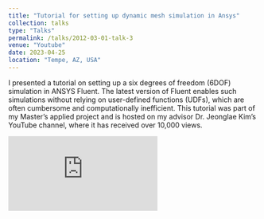 ```yaml
---
title: "Tutorial for setting up dynamic mesh simulation in Ansys"
collection: talks
type: "Talks"
permalink: /talks/2012-03-01-talk-3
venue: "Youtube"
date: 2023-04-25
location: "Tempe, AZ, USA"
---
```


I presented a tutorial on setting up a six degrees of freedom (6DOF) simulation in ANSYS Fluent. The latest version of Fluent enables such simulations without relying on user-defined functions (UDFs), which are often cumbersome and computationally inefficient. This tutorial was part of my Master’s applied project and is hosted on my advisor Dr. Jeonglae Kim’s YouTube channel, where it has received over 10,000 views. 




<div class="video-wrapper">
  <iframe
    src="https://www.youtube.com/embed/7MeHvOrXl8g"
    title="YouTube video player"
    frameborder="0"
    loading="lazy"
    referrerpolicy="strict-origin-when-cross-origin"
    allow="accelerometer; autoplay; clipboard-write; encrypted-media; gyroscope; picture-in-picture; web-share"
    allowfullscreen
  ></iframe>
</div>
